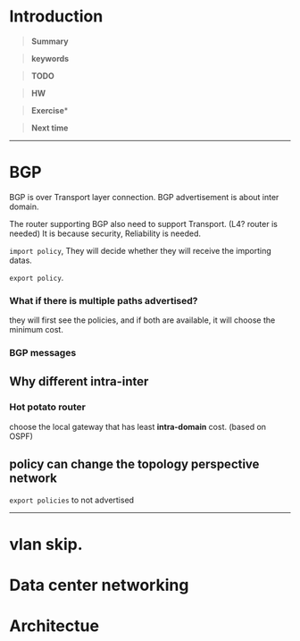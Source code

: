 # Introduction 

>**Summary**
>

>**keywords**
>

>**TODO**
>

> **HW**

>**Exercise*** 
>

> **Next time**
> 
*********
# BGP

BGP is over Transport layer connection.
BGP advertisement is about inter domain.

The router supporting BGP also need to support Transport. (L4? router is needed)
It is because security, Reliability is needed.

`import policy`, 
They will decide whether they will receive the importing datas.

`export policy`.

### What if there is multiple paths advertised?
they will first see the policies, and if both are available, it will choose the minimum cost. 


### BGP messages

## Why different intra-inter 


### Hot potato router
choose the local gateway that has least **intra-domain** cost. (based on OSPF)

## policy can change the topology perspective network
`export policies` to not advertised



******
# vlan skip.

# Data center networking
# Architectue